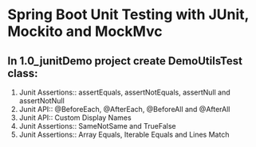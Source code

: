 # Spring Boot Unit Testing with JUnit, Mockito and MockMvc
##  In 1.0_junitDemo project create DemoUtilsTest class:
1. Junit Assertions::  assertEquals, assertNotEquals, assertNull and assertNotNull 
2. Junit API::  @BeforeEach, @AfterEach, @BeforeAll and @AfterAll
3. Junit API:: Custom Display Names
4. Junit Assertions::  SameNotSame and TrueFalse
5. Junit Assertions:: Array Equals, Iterable Equals and Lines Match
